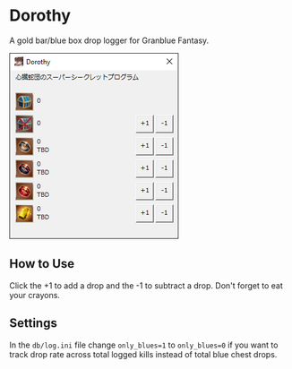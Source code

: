 # Dorothy
A gold bar/blue box drop logger for Granblue Fantasy.

![Dorothy UI](https://github.com/NadyaNayme/Dorothy/blob/master/src/images/dorothy_ui.png)

## How to Use
Click the +1 to add a drop and the -1 to subtract a drop. Don't forget to eat your crayons.

## Settings
In the `db/log.ini` file change `only_blues=1` to `only_blues=0` if you want to track drop rate across total logged kills instead of total blue chest drops.
